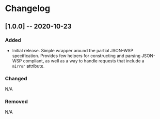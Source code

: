 # Changelog

## [1.0.0] -- 2020-10-23

### Added

- Initial release. Simple wrapper around the partial JSON-WSP specification. Provides 
  few helpers for constructing and parsing JSON-WSP compliant, as well as a way to handle
  requests that include a `mirror` attribute. 

### Changed 

N/A

### Removed

N/A

